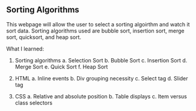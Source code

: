 Sorting Algorithms
-------------------

This webpage will allow the user to select a sorting algoirthm and watch it sort data. Sorting algorithms used are bubble sort, insertion sort, merge sort, quicksort, and heap sort.

What I learned: 
1. Sorting algorithms
    a. Selection Sort
    b. Bubble Sort
    c. Insertion Sort
    d. Merge Sort
    e. Quick Sort
    f. Heap Sort

2. HTML
    a. Inline events
    b. Div grouping necessity
    c. Select tag
    d. Slider tag
    

3. CSS
    a. Relative and absolute position
    b. Table displays
    c. Item versus class selectors


